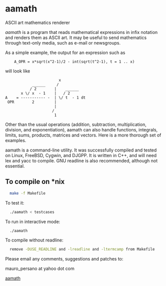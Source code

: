# aamath

ASCII art mathematics renderer

*aamath* is a program that reads mathematical expressions in infix notation and renders them as ASCII art. It may be useful to send mathematics through text-only media, such as e-mail or newsgroups.

As a simple example, the output for an expression such as

```text
    A_OPR = x*sqrt(x^2-1)/2 - int(sqrt(t^2-1), t = 1 .. x)
```

will look like

```text
                        x
            ______     /
           / 2        |    ______
       x \/ x  - 1    |   / 2
A    = ----------- -  | \/ t  - 1 dt
 OPR        2         |
                      |
                     /
                      1
```

Other than the usual operations (addition, subtraction, multiplication, division, and exponentiation), aamath can also handle functions, integrals, limits, sums, products, matrices and vectors. Here is a more thorough set of examples.

aamath is a command-line utility. It was successfully compiled and tested on Linux, FreeBSD, Cygwin, and DJGPP. It is written in C++, and will need lex and yacc to compile. GNU readline is also recommended, although not essential.

## To compile on *nix

```bash
  make -f Makefile
```

To test it:

```bash
  ./aamath < testcases
```

To run in interactive mode:

```bash
  ./aamath
```

To compile without readline:

```bash
  remove -DUSE_READLINE and -lreadline and -ltermcamp from Makefile
```

Please email any comments, suggestions and patches to:

  mauro_persano at yahoo dot com

  [aamath](http://fuse.superglue.se/aamath/)
